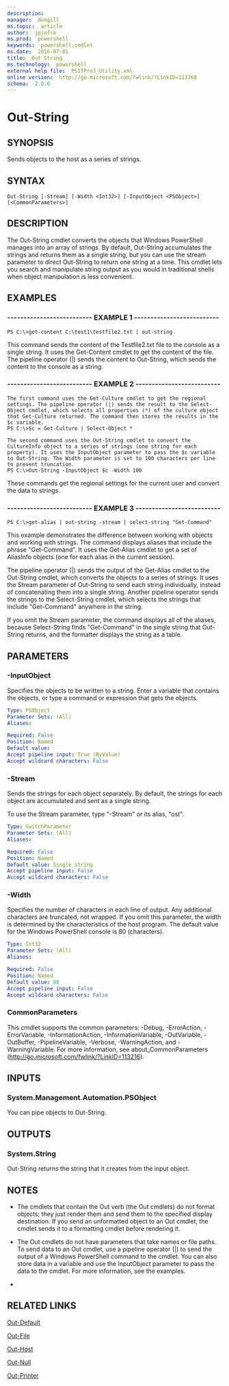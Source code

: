 ```yaml
---
description:  
manager:  dongill
ms.topic:  article
author:  jpjofre
ms.prod:  powershell
keywords:  powershell,cmdlet
ms.date:  2016-07-01
title:  Out String
ms.technology:  powershell
external help file:  PSITPro3_Utility.xml
online version:  http://go.microsoft.com/fwlink/?LinkID=113368
schema:  2.0.0
---
```



# Out-String
## SYNOPSIS
Sends objects to the host as a series of strings.
## SYNTAX

```
Out-String [-Stream] [-Width <Int32>] [-InputObject <PSObject>] [<CommonParameters>]
```

## DESCRIPTION
The Out-String cmdlet converts the objects that Windows PowerShell manages into an array of strings.
By default, Out-String accumulates the strings and returns them as a single string, but you can use the stream parameter to direct Out-String to return one string at a time.
This cmdlet lets you search and manipulate string output as you would in traditional shells when object manipulation is less convenient.
## EXAMPLES

### -------------------------- EXAMPLE 1 --------------------------
```
PS C:\>get-content C:\test1\testfile2.txt | out-string
```

This command sends the content of the Testfile2.txt file to the console as a single string.
It uses the Get-Content cmdlet to get the content of the file.
The pipeline operator (|) sends the content to Out-String, which sends the content to the console as a string.
### -------------------------- EXAMPLE 2 --------------------------
```
The first command uses the Get-Culture cmdlet to get the regional settings. The pipeline operator (|) sends the result to the Select-Object cmdlet, which selects all properties (*) of the culture object that Get-Culture returned. The command then stores the results in the $c variable.
PS C:\>$c = Get-Culture | Select-Object *

The second command uses the Out-String cmdlet to convert the CultureInfo object to a series of strings (one string for each property). It uses the InputObject parameter to pass the $c variable to Out-String. The Width parameter is set to 100 characters per line to prevent truncation.
PS C:\>Out-String -InputObject $c -Width 100
```

These commands get the regional settings for the current user and convert the data to strings.
### -------------------------- EXAMPLE 3 --------------------------
```
PS C:\>get-alias | out-string -stream | select-string "Get-Command"
```

This example demonstrates the difference between working with objects and working with strings.
The command displays aliases that include the phrase "Get-Command".
It uses the Get-Alias cmdlet to get a set of AliasInfo objects (one for each alias in the current session).

The pipeline operator (|) sends the output of the Get-Alias cmdlet to the Out-String cmdlet, which converts the objects to a series of strings.
It uses the Stream parameter of Out-String to send each string individually, instead of concatenating them into a single string.
Another pipeline operator sends the strings to the Select-String cmdlet, which selects the strings that include "Get-Command" anywhere in the string.

If you omit the Stream parameter, the command displays all of the aliases, because Select-String finds "Get-Command" in the single string that Out-String returns, and the formatter displays the string as a table.
## PARAMETERS

### -InputObject
Specifies the objects to be written to a string.
Enter a variable that contains the objects, or type a command or expression that gets the objects.

```yaml
Type: PSObject
Parameter Sets: (All)
Aliases: 

Required: False
Position: Named
Default value: 
Accept pipeline input: True (ByValue)
Accept wildcard characters: False
```

### -Stream
Sends the strings for each object separately.
By default, the strings for each object are accumulated and sent as a single string.

To use the Stream parameter, type "-Stream" or its alias, "ost".

```yaml
Type: SwitchParameter
Parameter Sets: (All)
Aliases: 

Required: False
Position: Named
Default value: Single string
Accept pipeline input: False
Accept wildcard characters: False
```

### -Width
Specifies the number of characters in each line of output.
Any additional characters are truncated, not wrapped.
If you omit this parameter, the width is determined by the characteristics of the host program.
The default value for the Windows PowerShell console is 80 (characters).

```yaml
Type: Int32
Parameter Sets: (All)
Aliases: 

Required: False
Position: Named
Default value: 80
Accept pipeline input: False
Accept wildcard characters: False
```

### CommonParameters
This cmdlet supports the common parameters: -Debug, -ErrorAction, -ErrorVariable, -InformationAction, -InformationVariable, -OutVariable, -OutBuffer, -PipelineVariable, -Verbose, -WarningAction, and -WarningVariable. For more information, see about_CommonParameters (http://go.microsoft.com/fwlink/?LinkID=113216).
## INPUTS

### System.Management.Automation.PSObject
You can pipe objects to Out-String.
## OUTPUTS

### System.String
Out-String returns the string that it creates from the input object.
## NOTES
* The cmdlets that contain the Out verb (the Out cmdlets) do not format objects; they just render them and send them to the specified display destination. If you send an unformatted object to an Out cmdlet, the cmdlet sends it to a formatting cmdlet before rendering it.
* The Out cmdlets do not have parameters that take  names or file paths. To send data to an Out cmdlet, use a pipeline operator (|) to send the output of a Windows PowerShell command to the cmdlet. You can also store data in a variable and use the InputObject parameter to pass the data to the cmdlet. For more information, see the examples.

*
## RELATED LINKS

[Out-Default](../Microsoft.PowerShell.Core/Out-Default.md)

[Out-File](Out-File.md)

[Out-Host](../Microsoft.PowerShell.Core/Out-Host.md)

[Out-Null](../Microsoft.PowerShell.Core/Out-Null.md)

[Out-Printer](Out-Printer.md)

